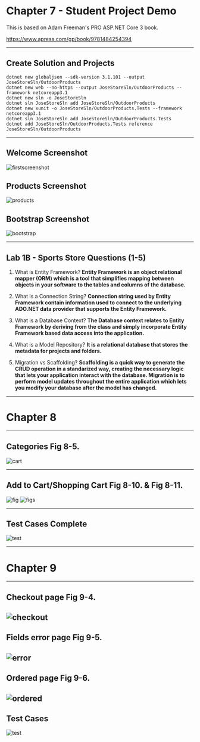 # Chapter 7 - Student Project Demo
This is based on Adam Freeman's PRO ASP.NET Core 3 book. 

https://www.apress.com/gp/book/9781484254394

---

## Create Solution and Projects

    dotnet new globaljson --sdk-version 3.1.101 --output JoseStoreSln/OutdoorProducts  
    dotnet new web --no-https --output JoseStoreSln/OutdoorProducts --framework netcoreapp3.1
    dotnet new sln -o JoseStoreSln  
    dotnet sln JoseStoreSln add JoseStoreSln/OutdoorProducts   
    dotnet new xunit -o JoseStoreSln/OutdoorProducts.Tests --framework netcoreapp3.1  
    dotnet sln JoseStoreSln add JoseStoreSln/OutdoorProducts.Tests   
    dotnet add JoseStoreSln/OutdoorProducts.Tests reference JoseStoreSln/OutdoorProducts 
  
  ---
  
  ## Welcome Screenshot
  ![firstscreenshot](https://github.com/josesison1/JoseStoreSln/blob/master/Sports%20Store%20Screenshots/WelcomeScreen.PNG)
  
  ## Products Screenshot
  ![products](https://github.com/josesison1/JoseStoreSln/blob/master/Sports%20Store%20Screenshots/Products.PNG)

  ## Bootstrap Screenshot
  ![bootstrap](https://github.com/josesison1/JoseStoreSln/blob/master/Sports%20Store%20Screenshots/bootstrap.PNG)
  
---

  ## Lab 1B - Sports Store Questions (1-5)
1. What is Entity Framework?
__Entity Framework is an object relational mapper (ORM) which is a tool that simplifies mapping between objects in your software to the tables and columns of the database.__

2. What is a Connection String?
__Connection string used by Entity Framework contain information used to connect to the underlying ADO.NET data provider that supports the Entity Framework.__

3. What is a Database Context?
__The Database context relates to Entity Framework by deriving from the class and simply incorporate Entity Framework based data access into the application.__

4. What is a Model Repository?
__It is a relational database that stores the metadata for projects and folders.__

5. Migration vs Scaffolding?
__Scaffolding is a quick way to generate the CRUD operation in a standarized way, creating the necessary logic that lets your application interact with the database. Migration is to perform model updates throughout the entire application which lets you modify your database after the model has changed.__

---

# Chapter 8 
---
## Categories Fig 8-5.
  ![cart](https://github.com/josesison1/JoseStoreSln/blob/master/Chapter%208%20Screenshot/categories%208-5.PNG)

---
## Add to Cart/Shopping Cart Fig 8-10. & Fig 8-11.
  ![fig](https://github.com/josesison1/JoseStoreSln/blob/master/Chapter%208%20Screenshot/Add%20to%20cart%20button%208-10.PNG)
  ![figs](https://github.com/josesison1/JoseStoreSln/blob/master/Chapter%208%20Screenshot/8-11.PNG)

---
## Test Cases Complete
  ![test](https://github.com/josesison1/JoseStoreSln/blob/master/Chapter%208%20Screenshot/Finalized%20Test%20Cases.PNG)

---
# Chapter 9
---
##  Checkout page Fig 9-4.
  ![checkout](https://github.com/josesison1/JoseStoreSln/blob/master/Chapter%209%20Screenshot/Checkout%20fig%209-4.PNG)
  ---
##  Fields error page Fig 9-5.
  ![error](https://github.com/josesison1/JoseStoreSln/blob/master/Chapter%209%20Screenshot/ErrorCheckOutMessage%20fig%209-5.PNG)
  ---
##  Ordered page Fig 9-6.
  ![ordered](https://github.com/josesison1/JoseStoreSln/blob/master/Chapter%209%20Screenshot/Ordered%20fig%209-6.PNG)
---
## Test Cases
  ![test](https://github.com/josesison1/JoseStoreSln/blob/master/Chapter%209%20Screenshot/test%20cases.PNG)


